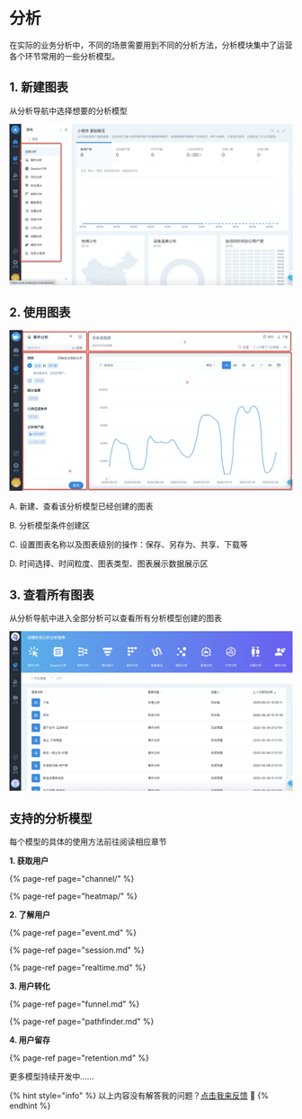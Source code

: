 # 分析

在实际的业务分析中，不同的场景需要用到不同的分析方法，分析模块集中了运营各个环节常用的一些分析模型。

## 1. 新建图表

从分析导航中选择想要的分析模型

![](../../.gitbook/assets/image%20%28383%29.png)

## 2. 使用图表

![](../../.gitbook/assets/image%20%28385%29.png)

A. 新建、查看该分析模型已经创建的图表

B. 分析模型条件创建区

C. 设置图表名称以及图表级别的操作：保存、另存为、共享、下载等

D. 时间选择、时间粒度、图表类型、图表展示数据展示区

## 3. 查看所有图表

从分析导航中进入全部分析可以查看所有分析模型创建的图表

![](../../.gitbook/assets/image%20%28384%29.png)

## 支持的分析模型

每个模型的具体的使用方法前往阅读相应章节

**1. 获取用户**

{% page-ref page="channel/" %}

{% page-ref page="heatmap/" %}

**2. 了解用户**

{% page-ref page="event.md" %}

{% page-ref page="session.md" %}

{% page-ref page="realtime.md" %}

**3. 用户转化**

{% page-ref page="funnel.md" %}

{% page-ref page="pathfinder.md" %}

**4. 用户留存**

{% page-ref page="retention.md" %}

更多模型持续开发中……

{% hint style="info" %}
以上内容没有解答我的问题？[点击我来反馈](https://support.qq.com/products/118522/) 🚀
{% endhint %}

